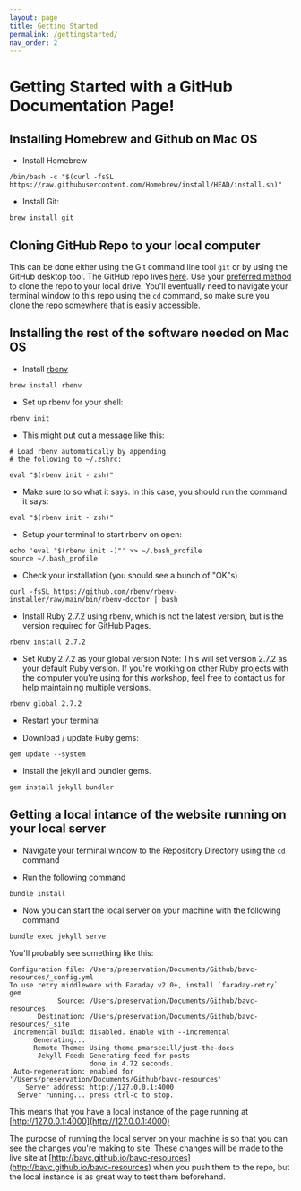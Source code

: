 ```yaml
---
layout: page
title: Getting Started
permalink: /gettingstarted/
nav_order: 2
---
```


# Getting Started with a GitHub Documentation Page!

## Installing Homebrew and Github on Mac OS

* Install Homebrew
```
/bin/bash -c "$(curl -fsSL https://raw.githubusercontent.com/Homebrew/install/HEAD/install.sh)"
```
* Install Git:
```
brew install git
```

## Cloning GitHub Repo to your local computer

This can be done either using the Git command line tool `git` or by using the GitHub desktop tool. The GitHub repo lives [here](https://github.com/bavc/bavc-resources). Use your [preferred method](https://www.youtube.com/watch?v=CKcqniGu3tA) to clone the repo to your local drive. You'll eventually need to navigate your terminal window to this repo using the `cd` command, so make sure you clone the repo somewhere that is easily accessible. 


## Installing the rest of the software needed on Mac OS

*  Install [rbenv](https://github.com/rbenv/rbenv#installation)
```
brew install rbenv
```
* Set up rbenv for your shell:
```
rbenv init
```
* This might put out a message like this:

```
# Load rbenv automatically by appending
# the following to ~/.zshrc:

eval "$(rbenv init - zsh)"
```

* Make sure to so what it says. In this case, you should run the command it says:
```
eval "$(rbenv init - zsh)"
```

* Setup your terminal to start rbenv on open:
```
echo 'eval "$(rbenv init -)"' >> ~/.bash_profile
source ~/.bash_profile
```
* Check your installation (you should see a bunch of "OK"s)
```
curl -fsSL https://github.com/rbenv/rbenv-installer/raw/main/bin/rbenv-doctor | bash
```
* Install Ruby 2.7.2 using rbenv, which is not the latest version, but is the version required for GitHub Pages.
```
rbenv install 2.7.2
```

* Set Ruby 2.7.2 as your global version
Note: This will set version 2.7.2 as your default Ruby version. If you're working on other Ruby projects with the computer you're using for this workshop, feel free to contact us for help maintaining multiple versions.
```
rbenv global 2.7.2
```
* Restart your terminal

* Download / update Ruby gems:
```
gem update --system
```

* Install the jekyll and bundler gems.
```
gem install jekyll bundler
```

## Getting a local intance of the website running on your local server

* Navigate your terminal window to the Repository Directory using the `cd` command

* Run the following command
```
bundle install
```

* Now you can start the local server on your machine with the following command
```
bundle exec jekyll serve
```
You'll probably see something like this:
```
Configuration file: /Users/preservation/Documents/Github/bavc-resources/_config.yml
To use retry middleware with Faraday v2.0+, install `faraday-retry` gem
            Source: /Users/preservation/Documents/Github/bavc-resources
       Destination: /Users/preservation/Documents/Github/bavc-resources/_site
 Incremental build: disabled. Enable with --incremental
      Generating...
      Remote Theme: Using theme pmarsceill/just-the-docs
       Jekyll Feed: Generating feed for posts
                    done in 4.72 seconds.
 Auto-regeneration: enabled for '/Users/preservation/Documents/Github/bavc-resources'
    Server address: http://127.0.0.1:4000
  Server running... press ctrl-c to stop.
```

This means that you have a local instance of the page running at [http://127.0.0.1:4000](http://127.0.0.1:4000)

The purpose of running the local server on your machine is so that you can see the changes you're making to site. These changes will be made to the live site at [http://bavc.github.io/bavc-resources](http://bavc.github.io/bavc-resources) when you push them to the repo, but the local instance is as great way to test them beforehand.
